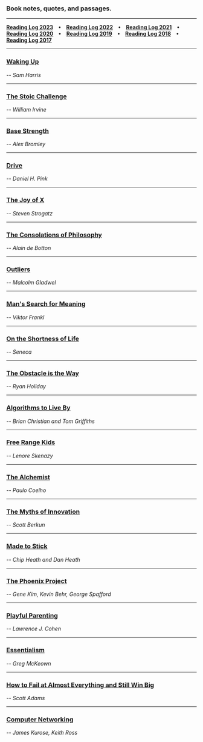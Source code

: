 ### Book notes, quotes, and passages.

*****
**[Reading Log 2023](/reading-log-2023.md) • [Reading Log 2022](/reading-log-2022.md) • [Reading Log 2021](/reading-log-2021.md) • [Reading Log 2020](/reading-log-2020.md) • [Reading Log 2019](/reading-log-2019.md) • [Reading Log 2018](/reading-log-2018.md) • [Reading Log 2017](/reading-log-2017.md)**

*****

### [Waking Up](/waking-up.md)
-- *Sam Harris*

*****

### [The Stoic Challenge](/the-stoic-challenge.md)
-- *William Irvine*

*****

### [Base Strength](/base-strength.md)
-- *Alex Bromley*

*****

### [Drive](/drive.md)
-- *Daniel H. Pink*

*****

### [The Joy of X](/the-joy-of-x.md)
-- *Steven Strogatz*

*****

### [The Consolations of Philosophy](/the-consolations-of-philosophy.md)
-- *Alain de Botton*

*****

### [Outliers](/outliers.md)
-- *Malcolm Gladwel*

*****

### [Man's Search for Meaning](/mans-search-for-meaning.md)
-- *Viktor Frankl*

*****

### [On the Shortness of Life](/on-the-shortness-of-life.md)
-- *Seneca*

*****

### [The Obstacle is the Way](/the-obstacle-is-the-way.md)
-- *Ryan Holiday*

*****

### [Algorithms to Live By](/algorithms-to-live-by.md)
-- *Brian Christian and Tom Griffiths*

*****

### [Free Range Kids](/free-range-kids.md)
-- *Lenore Skenazy*

*****

### [The Alchemist](/the-alchemist.md)
-- *Paulo Coelho*

*****

### [The Myths of Innovation](/the-myths-of-innovation.md)
-- *Scott Berkun*

*****

### [Made to Stick](/made-to-stick.md)
-- *Chip Heath and Dan Heath*

*****

### [The Phoenix Project](/the-phoenix-project.md)
-- *Gene Kim, Kevin Behr, George Spafford*

*****

### [Playful Parenting](/playful-parenting.md)
-- *Lawrence J. Cohen*

*****

### [Essentialism](/essentialism.md)
-- *Greg McKeown*

*****

### [How to Fail at Almost Everything and Still Win Big](/how-to-fail-at-almost-everything-and-still-win-big.md)
-- *Scott Adams*

*****

### [Computer Networking](/computer-networking.md)
-- *James Kurose, Keith Ross*
